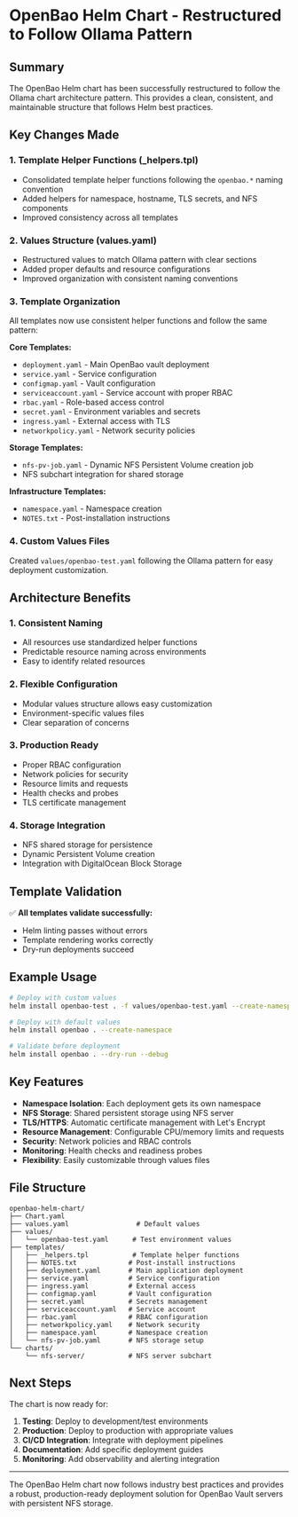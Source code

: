# OpenBao Helm Chart - Restructured to Follow Ollama Pattern

## Summary

The OpenBao Helm chart has been successfully restructured to follow the Ollama chart architecture pattern. This provides a clean, consistent, and maintainable structure that follows Helm best practices.

## Key Changes Made

### 1. **Template Helper Functions (_helpers.tpl)**
- Consolidated template helper functions following the `openbao.*` naming convention
- Added helpers for namespace, hostname, TLS secrets, and NFS components
- Improved consistency across all templates

### 2. **Values Structure (values.yaml)**
- Restructured values to match Ollama pattern with clear sections
- Added proper defaults and resource configurations
- Improved organization with consistent naming conventions

### 3. **Template Organization**
All templates now use consistent helper functions and follow the same pattern:

**Core Templates:**
- `deployment.yaml` - Main OpenBao vault deployment
- `service.yaml` - Service configuration
- `configmap.yaml` - Vault configuration
- `serviceaccount.yaml` - Service account with proper RBAC
- `rbac.yaml` - Role-based access control
- `secret.yaml` - Environment variables and secrets
- `ingress.yaml` - External access with TLS
- `networkpolicy.yaml` - Network security policies

**Storage Templates:**
- `nfs-pv-job.yaml` - Dynamic NFS Persistent Volume creation job
- NFS subchart integration for shared storage

**Infrastructure Templates:**
- `namespace.yaml` - Namespace creation
- `NOTES.txt` - Post-installation instructions

### 4. **Custom Values Files**
Created `values/openbao-test.yaml` following the Ollama pattern for easy deployment customization.

## Architecture Benefits

### 1. **Consistent Naming**
- All resources use standardized helper functions
- Predictable resource naming across environments
- Easy to identify related resources

### 2. **Flexible Configuration**
- Modular values structure allows easy customization
- Environment-specific values files
- Clear separation of concerns

### 3. **Production Ready**
- Proper RBAC configuration
- Network policies for security
- Resource limits and requests
- Health checks and probes
- TLS certificate management

### 4. **Storage Integration**
- NFS shared storage for persistence
- Dynamic Persistent Volume creation
- Integration with DigitalOcean Block Storage

## Template Validation

✅ **All templates validate successfully:**
- Helm linting passes without errors
- Template rendering works correctly
- Dry-run deployments succeed

## Example Usage

```bash
# Deploy with custom values
helm install openbao-test . -f values/openbao-test.yaml --create-namespace

# Deploy with default values
helm install openbao . --create-namespace

# Validate before deployment
helm install openbao . --dry-run --debug
```

## Key Features

- **Namespace Isolation**: Each deployment gets its own namespace
- **NFS Storage**: Shared persistent storage using NFS server
- **TLS/HTTPS**: Automatic certificate management with Let's Encrypt
- **Resource Management**: Configurable CPU/memory limits and requests
- **Security**: Network policies and RBAC controls
- **Monitoring**: Health checks and readiness probes
- **Flexibility**: Easily customizable through values files

## File Structure

```
openbao-helm-chart/
├── Chart.yaml
├── values.yaml                 # Default values
├── values/
│   └── openbao-test.yaml      # Test environment values
├── templates/
│   ├── _helpers.tpl           # Template helper functions
│   ├── NOTES.txt             # Post-install instructions
│   ├── deployment.yaml       # Main application deployment
│   ├── service.yaml          # Service configuration
│   ├── ingress.yaml          # External access
│   ├── configmap.yaml        # Vault configuration
│   ├── secret.yaml           # Secrets management
│   ├── serviceaccount.yaml   # Service account
│   ├── rbac.yaml             # RBAC configuration
│   ├── networkpolicy.yaml    # Network security
│   ├── namespace.yaml        # Namespace creation
│   └── nfs-pv-job.yaml       # NFS storage setup
└── charts/
    └── nfs-server/           # NFS server subchart
```

## Next Steps

The chart is now ready for:
1. **Testing**: Deploy to development/test environments
2. **Production**: Deploy to production with appropriate values
3. **CI/CD Integration**: Integrate with deployment pipelines
4. **Documentation**: Add specific deployment guides
5. **Monitoring**: Add observability and alerting integration

---

The OpenBao Helm chart now follows industry best practices and provides a robust, production-ready deployment solution for OpenBao Vault servers with persistent NFS storage.
